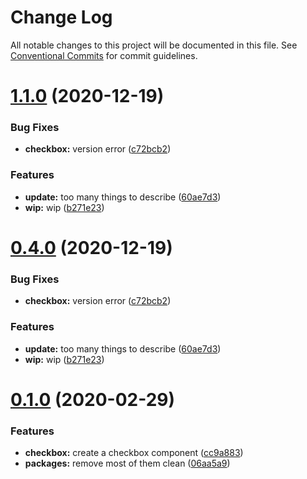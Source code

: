 # Change Log

All notable changes to this project will be documented in this file.
See [Conventional Commits](https://conventionalcommits.org) for commit guidelines.

# [1.1.0](https://github.com/knack-ux/knack-ux/compare/@knack-ux/checkbox@0.1.0...@knack-ux/checkbox@1.1.0) (2020-12-19)


### Bug Fixes

* **checkbox:** version error ([c72bcb2](https://github.com/knack-ux/knack-ux/commit/c72bcb2e0a812580ac6b5ea655e99799ab1de363))


### Features

* **update:** too many things to describe ([60ae7d3](https://github.com/knack-ux/knack-ux/commit/60ae7d3a21f3504a2ed792d08d9b0b4d4a293549))
* **wip:** wip ([b271e23](https://github.com/knack-ux/knack-ux/commit/b271e238a81541a7bb4be59b1b623b39b7277719))





# [0.4.0](https://github.com/knack-ux/knack-ux/compare/@knack-ux/checkbox@0.1.0...@knack-ux/checkbox@0.4.0) (2020-12-19)


### Bug Fixes

* **checkbox:** version error ([c72bcb2](https://github.com/knack-ux/knack-ux/commit/c72bcb2e0a812580ac6b5ea655e99799ab1de363))


### Features

* **update:** too many things to describe ([60ae7d3](https://github.com/knack-ux/knack-ux/commit/60ae7d3a21f3504a2ed792d08d9b0b4d4a293549))
* **wip:** wip ([b271e23](https://github.com/knack-ux/knack-ux/commit/b271e238a81541a7bb4be59b1b623b39b7277719))





# [0.1.0](https://github.com/knack-ux/knack-ux/compare/@knack-ux/checkbox@0.3.0...@knack-ux/checkbox@0.1.0) (2020-02-29)


### Features

* **checkbox:** create a checkbox component ([cc9a883](https://github.com/knack-ux/knack-ux/commit/cc9a8830fc50550fb73b6c2f3a524f19d12d1191))
* **packages:** remove most of them clean ([06aa5a9](https://github.com/knack-ux/knack-ux/commit/06aa5a911edc4c257cb2614c8deac060a2a0b2ac))
